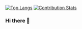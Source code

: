[![Top Langs](https://github-readme-stats.vercel.app/api/top-langs/?username=iskakovs)](https://github.com/iskakovs/github-readme-stats) [![Contribution Stats](https://github-contribution-stats.vercel.app/api/?username=iskakovs)](https://github.com/iskakovs/github-contribution-stats/)


### Hi there 👋

<!--
**iskakovs/iskakovs** is a ✨ _special_ ✨ repository because its `README.md` (this file) appears on your GitHub profile.

Here are some ideas to get you started:

- 🔭 I’m currently working on ...
- 🌱 I’m currently learning ...
- 👯 I’m looking to collaborate on ...
- 🤔 I’m looking for help with ...
- 💬 Ask me about ...
- 📫 How to reach me: ...
- 😄 Pronouns: ...
- ⚡ Fun fact: ...
-->
